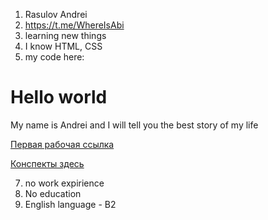 1. Rasulov Andrei
2. https://t.me/WhereIsAbi
3. learning new things
4. I know HTML, CSS
5. my code here:

<!DOCTYPE html>
<html lang="en">
<head>
    <meta charset="UTF-8">
    <meta http-equiv="X-UA-Compatible" content="IE=edge">
    <meta name="viewport" content="width=device-width, initial-scale=1.0">
</head>
<body>
    <h1 class="welcome">Hello world</h1>
    <p class="story">My name is Andrei and I will tell you the best story of my life</p>
    <a href="https://www.yandex.ru">Первая рабочая ссылка</a>
    <p></p>
    <a href="Конспекты.html">Конспекты здесь</a>
</body>
</html>

7. no work expirience
8. No education
9. English language - B2
